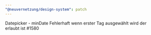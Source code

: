```yaml
---
"@neuvernetzung/design-system": patch
---
```


Datepicker - minDate Fehlerhaft wenn erster Tag ausgewählt wird der erlaubt ist #1580
